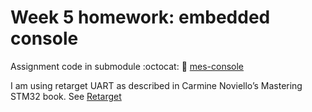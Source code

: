# Week 5 homework: embedded console
Assignment code in submodule :octocat: :open_file_folder: [mes-console](https://github.com/tdarlic/mes-console/tree/10eea8874b7d07a351681f5b2401682e9f184042)

I am using retarget UART as described in Carmine Noviello’s Mastering STM32 book. 
See [Retarget](https://shawnhymel.com/1873/how-to-use-printf-on-stm32/)

